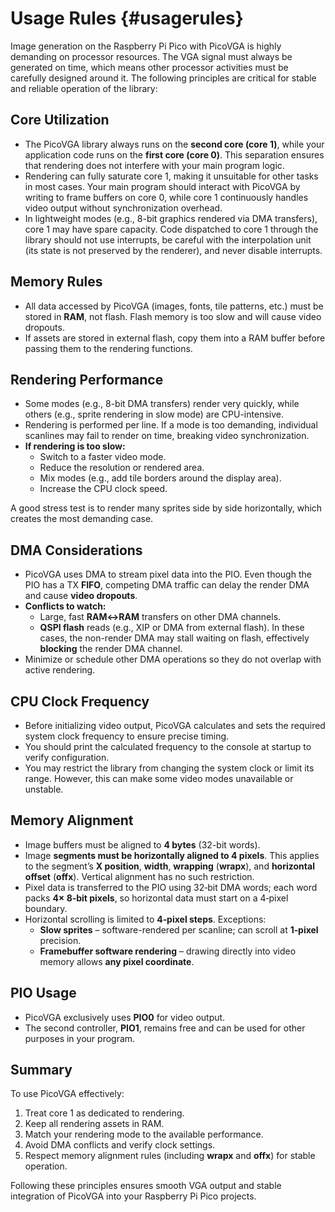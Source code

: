 # Usage Rules {#usagerules}

Image generation on the Raspberry Pi Pico with PicoVGA is highly demanding on processor resources. The VGA signal must always be generated on time, which means other processor activities must be carefully designed around it. The following principles are critical for stable and reliable operation of the library:

## Core Utilization
- The PicoVGA library always runs on the **second core (core 1)**, while your application code runs on the **first core (core 0)**. This separation ensures that rendering does not interfere with your main program logic.
- Rendering can fully saturate core 1, making it unsuitable for other tasks in most cases. Your main program should interact with PicoVGA by writing to frame buffers on core 0, while core 1 continuously handles video output without synchronization overhead.
- In lightweight modes (e.g., 8-bit graphics rendered via DMA transfers), core 1 may have spare capacity. Code dispatched to core 1 through the library should not use interrupts, be careful with the interpolation unit (its state is not preserved by the renderer), and never disable interrupts.

## Memory Rules
- All data accessed by PicoVGA (images, fonts, tile patterns, etc.) must be stored in **RAM**, not flash. Flash memory is too slow and will cause video dropouts.
- If assets are stored in external flash, copy them into a RAM buffer before passing them to the rendering functions.

## Rendering Performance
- Some modes (e.g., 8-bit DMA transfers) render very quickly, while others (e.g., sprite rendering in slow mode) are CPU-intensive.
- Rendering is performed per line. If a mode is too demanding, individual scanlines may fail to render on time, breaking video synchronization.
- **If rendering is too slow:**
  - Switch to a faster video mode.  
  - Reduce the resolution or rendered area.  
  - Mix modes (e.g., add tile borders around the display area).  
  - Increase the CPU clock speed.  

A good stress test is to render many sprites side by side horizontally, which creates the most demanding case.

## DMA Considerations
- PicoVGA uses DMA to stream pixel data into the PIO. Even though the PIO has a TX **FIFO**, competing DMA traffic can delay the render DMA and cause **video dropouts**.
- **Conflicts to watch:**
  - Large, fast **RAM↔RAM** transfers on other DMA channels.  
  - **QSPI flash** reads (e.g., XIP or DMA from external flash). In these cases, the non-render DMA may stall waiting on flash, effectively **blocking** the render DMA channel.
- Minimize or schedule other DMA operations so they do not overlap with active rendering.

## CPU Clock Frequency
- Before initializing video output, PicoVGA calculates and sets the required system clock frequency to ensure precise timing.
- You should print the calculated frequency to the console at startup to verify configuration.
- You may restrict the library from changing the system clock or limit its range. However, this can make some video modes unavailable or unstable.

## Memory Alignment
- Image buffers must be aligned to **4 bytes** (32-bit words).
- Image **segments must be horizontally aligned to 4 pixels**. This applies to the segment’s **X position**, **width**, **wrapping** (**wrapx**), and **horizontal offset** (**offx**). Vertical alignment has no such restriction.
- Pixel data is transferred to the PIO using 32‑bit DMA words; each word packs **4× 8‑bit pixels**, so horizontal data must start on a 4‑pixel boundary.
- Horizontal scrolling is limited to **4‑pixel steps**. Exceptions:
  - **Slow sprites** – software-rendered per scanline; can scroll at **1‑pixel** precision.
  - **Framebuffer software rendering** – drawing directly into video memory allows **any pixel coordinate**.

## PIO Usage
- PicoVGA exclusively uses **PIO0** for video output.
- The second controller, **PIO1**, remains free and can be used for other purposes in your program.

## Summary
To use PicoVGA effectively:
1. Treat core 1 as dedicated to rendering.  
2. Keep all rendering assets in RAM.  
3. Match your rendering mode to the available performance.  
4. Avoid DMA conflicts and verify clock settings.  
5. Respect memory alignment rules (including **wrapx** and **offx**) for stable operation.  

Following these principles ensures smooth VGA output and stable integration of PicoVGA into your Raspberry Pi Pico projects.

